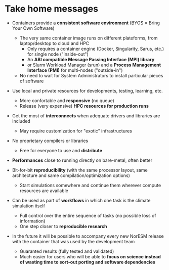 # Take home messages

- Containers provide a **consistent software environment** (BYOS = Bring Your Own Software)
	- The very same container image runs on different plateforms, from laptop/desktop to cloud and HPC
		- Only requires a container engine (Docker, Singularity, Sarus, etc.) for single node ("inside-out")
		- An **ABI compatible Message Passing Interface (MPI) library** 
		- or Slurm Workload Manager (srun) and a **Process Management Interface (PMI)** for multi-nodes ("outside-in")
	- No need to wait for System Administrators to install particular pieces of software

- Use local and private resources for developments, testing, learning, etc.
	- More confortable and **responsive** (no queue) 
	- Release (very expensive) **HPC resources for production runs**

- Get the most of **interconnects** when adequate drivers and libraries are included
	- May require customization for "exotic" infrastructures

- No proprietary compilers or libraries
	- Free for everyone to use and **distribute**

- **Performances** close to running directly on bare-metal, often better
- Bit-for-bit **reproducibility** (with the same processor layout, same architecture and same compilation/optimization options)
	- Start simulations somewhere and continue them wherever compute resources are available

- Can be used as part of **workflows** in which one task is the climate simulation itself
	- Full control over the entire sequence of tasks (no possible loss of information)
	- One step closer to **reproducible research**


- In the future it will be possible to accompany every new NorESM release with the container that was used by the development team
	- Guaranted results (fully tested and validated)
	- Much easier for users who will be able to **focus on science instead of wasting time to sort-out porting and software dependencies**
